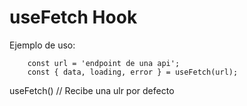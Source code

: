# useFetch Hook

Ejemplo de uso:
```
    const url = 'endpoint de una api';
    const { data, loading, error } = useFetch(url);
```

useFetch() // Recibe una ulr por defecto